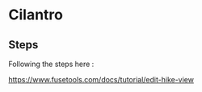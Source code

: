 # Cilantro

## Steps
Following the steps here : 

https://www.fusetools.com/docs/tutorial/edit-hike-view